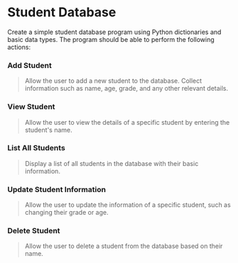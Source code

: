 # Student Database

Create a simple student database program using Python dictionaries and basic data types. The program should be able to perform the following actions:

### Add Student
> Allow the user to add a new student to the database. Collect information such as name, age, grade, and any other relevant details.

### View Student
> Allow the user to view the details of a specific student by entering the student's name.

### List All Students
> Display a list of all students in the database with their basic information.

### Update Student Information
> Allow the user to update the information of a specific student, such as changing their grade or age.

### Delete Student
> Allow the user to delete a student from the database based on their name.

